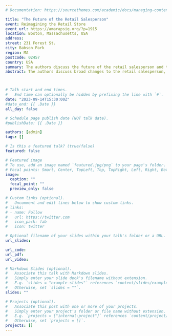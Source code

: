 ```yaml
---
# Documentation: https://sourcethemes.com/academic/docs/managing-content/

title: "The Future of the Retail Salesperson"
event: Reimagining the Retail Store
event_url: https://amarapsig.org/?p=1915
location: Boston, Massachusetts, USA
address:
street: 231 Forest St.
city: Babson Park
region: MA
postcode: 02457
country: USA
summary: The authors discuss the future of the retail salesperson and the ways that salespeople can utilize AI more effectively to create an optimal customer experience.
abstract: The authors discuss broad changes to the retail salesperson, the strengths of AI and salespeople, the seven Cs of the customer experience, and ways to optimize each category of the customer experience through a synergistic use of salespeople and AI. These categories are paired with case studies that represent companies effectively embodying the recommendations of the authors. Finally, the authors offer foundational precepts that help guide practitioners and future research directions for scholars to explore.



# Talk start and end times.
#   End time can optionally be hidden by prefixing the line with `#`.
date: "2023-09-14T15:30:00Z"
#date_end: {{ .Date }}
all_day: false

# Schedule page publish date (NOT talk date).
#publishDate: {{ .Date }}

authors: [admin]
tags: []

# Is this a featured talk? (true/false)
featured: false

# Featured image
# To use, add an image named `featured.jpg/png` to your page's folder. 
# Focal points: Smart, Center, TopLeft, Top, TopRight, Left, Right, BottomLeft, Bottom, BottomRight.
image:
  caption: ""
  focal_point: ""
  preview_only: false

# Custom links (optional).
#   Uncomment and edit lines below to show custom links.
# links:
# - name: Follow
#   url: https://twitter.com
#   icon_pack: fab
#   icon: twitter

# Optional filename of your slides within your talk's folder or a URL.
url_slides:

url_code:
url_pdf:
url_video:

# Markdown Slides (optional).
#   Associate this talk with Markdown slides.
#   Simply enter your slide deck's filename without extension.
#   E.g. `slides = "example-slides"` references `content/slides/example-slides.md`.
#   Otherwise, set `slides = ""`.
slides: ""

# Projects (optional).
#   Associate this post with one or more of your projects.
#   Simply enter your project's folder or file name without extension.
#   E.g. `projects = ["internal-project"]` references `content/project/deep-learning/index.md`.
#   Otherwise, set `projects = []`.
projects: []
---
```

